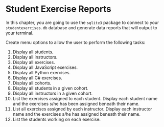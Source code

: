 # Student Exercise Reports

In this chapter, you are going to use the `sqlite3` package to connect to your `studentexercises.db` database and generate data reports that will output to your terminal.

Create menu options to allow the user to perform the following tasks:

1. Display all students.
1. Display all instructors.
1. Display all exercises.
1. Display all JavaScript exercises.
1. Display all Python exercises.
1. Display all C# exercises.
1. Display all cohorts.
1. Display all students in a given cohort.
1. Display all instructors in a given cohort.
1. List the exercises assigned to each student. Display each student name and the exercises s/he has been assigned beneath their name.
1. List all exercises assigned by each instructor. Display each instructor name and the exercises s/he has assigned beneath their name.
1. List the students working on each exercise.
